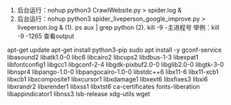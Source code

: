 1. 后台运行：nohup python3 CrawlWebsite.py > spider.log &
1. 后台运行：nohup python3 spider_liveperson_google_improve.py > liveperson.log &
   (1). ps aux | grep python
   (2). kill -9 -主进程号 举例：kill -9 -1265
查看output

apt-get update
apt-get install python3-pip
sudo apt install -y gconf-service libasound2 libatk1.0-0 libc6 libcairo2 libcups2 libdbus-1-3 libexpat1 libfontconfig1 libgcc1 libgconf-2-4 libgdk-pixbuf2.0-0 libglib2.0-0 libgtk-3-0 libnspr4 libpango-1.0-0 libpangocairo-1.0-0 libstdc++6 libx11-6 libx11-xcb1 libxcb1 libxcomposite1 libxcursor1 libxdamage1 libxext6 libxfixes3 libxi6 libxrandr2 libxrender1 libxss1 libxtst6 ca-certificates fonts-liberation libappindicator1 libnss3 lsb-release xdg-utils wget